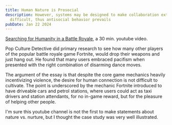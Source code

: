```yaml
---
title: Human Nature is Prosocial
description: However, systems may be designed to make collaboration extremely
  difficult, thus antisocial behavior prevails
pubDate: Jan 22 2024
---
```

[Searching for Humanity in a Battle Royale](https://www.youtube.com/watch?v=SArtgoMMDNg), a 30 min. youtube video.

Pop Culture Detective did primary research to see how many other players of the popular battle royale game Fortnite, would drop their weapons and just hang out. He found that many users embraced pacifism when presented with the right combination of disarming dance moves.

The argument of the essay is that despite the core game mechanics heavily incentivizing violence, the desire for human connection is not difficult to cultivate. The point is underscored by the mechanic Fortnite introduced to have driveable cars and petrol stations, where users could act as taxi drivers and station attendants, for no in-game reward, but for the pleasure of helping other people.

I'm sure this youtube channel is not the first to make statements about nature vs. nurture, but I thought the case study was very well illustrated.